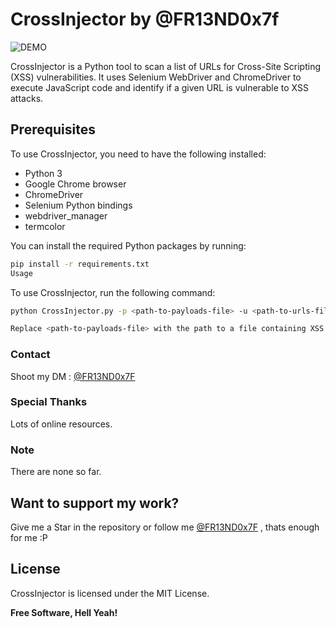 # CrossInjector by @FR13ND0x7f

![DEMO](https://miro.medium.com/v2/resize:fit:1400/1*bFHpFohtx5vpdiFggMYizw.gif)

CrossInjector is a Python tool to scan a list of URLs for Cross-Site Scripting (XSS) vulnerabilities. It uses Selenium WebDriver and ChromeDriver to execute JavaScript code and identify if a given URL is vulnerable to XSS attacks.

## Prerequisites

To use CrossInjector, you need to have the following installed:

- Python 3
- Google Chrome browser
- ChromeDriver
- Selenium Python bindings
- webdriver_manager
- termcolor

You can install the required Python packages by running:

```sh
pip install -r requirements.txt
Usage
```

To use CrossInjector, run the following command:

```sh
python CrossInjector.py -p <path-to-payloads-file> -u <path-to-urls-file>
```

```sh
Replace <path-to-payloads-file> with the path to a file containing XSS payloads, and <path-to-urls-file> with the path to a file containing a list of URLs to scan.
```

### Contact

Shoot my DM : [@FR13ND0x7F](https://twitter.com/fr13nd0x7f)

### Special Thanks
Lots of online resources.

### Note
There are none so far.

## __Want to support my work?__
Give me a Star in the repository or follow me [@FR13ND0x7F](https://twitter.com/fr13nd0x7f) , thats enough for me :P

## License

CrossInjector is licensed under the MIT License.

**Free Software, Hell Yeah!**
